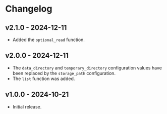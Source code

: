 # Changelog

## v2.1.0 - 2024-12-11

- Added the `optional_read` function.

## v2.0.0 - 2024-12-11

- The `data_directory` and `temporary_directory` configuration values have been
  replaced by the `storage_path` configuration.
- The `list` function was added.

## v1.0.0 - 2024-10-21

- Initial release.

